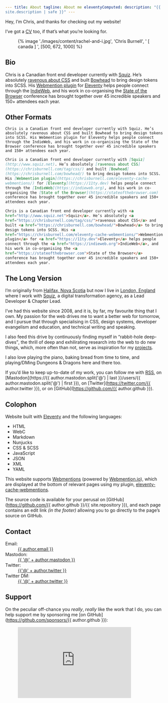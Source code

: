 ```yaml
---
title: About
tagline: About me
eleventyComputed:
  description: "{{ site.description | safe }}"
---
```


Hey, I’m <span class=" [ canada ] ">Chris</span>, and thanks for checking out my website!

I’ve got a [CV](/cv/) too, if that’s what you’re looking for.

<figure>
    {% image './images/content/rachel-and-i.jpg', 'Chris Burnell', ' [ canada ] ', [500, 672, 1000] %}
</figure>

## Bio

Chris is a Canadian front end developer currently with [Squiz](http://www.squiz.net). He’s absolutely [ravenous about CSS](https://chrisburnell.com/tag/css/) and built [Bowhead](https://chrisburnell.com/bowhead/) to bring design tokens into SCSS. His [Webmention plugin](https://chrisburnell.com/eleventy-cache-webmentions/) for [Eleventy](https://11ty.dev) helps people connect through the [IndieWeb](https://indieweb.org), and his work in co-organising the [State of the Browser](https://stateofthebrowser.com) conference has brought together over 45 incredible speakers and 150+ attendees each year.

## Other Formats

```text
Chris is a Canadian front end developer currently with Squiz. He’s absolutely ravenous about CSS and built Bowhead to bring design tokens into SCSS. His Webmention plugin for Eleventy helps people connect through the IndieWeb, and his work in co-organising the State of the Browser conference has brought together over 45 incredible speakers and 150+ attendees each year.
```

```markdown
Chris is a Canadian front end developer currently with [Squiz](http://www.squiz.net). He’s absolutely [ravenous about CSS](https://chrisburnell.com/tag/css/) and built [Bowhead](https://chrisburnell.com/bowhead/) to bring design tokens into SCSS. His [Webmention plugin](https://chrisburnell.com/eleventy-cache-webmentions/) for [Eleventy](https://11ty.dev) helps people connect through the [IndieWeb](https://indieweb.org), and his work in co-organising the [State of the Browser](https://stateofthebrowser.com) conference has brought together over 45 incredible speakers and 150+ attendees each year.
```

```html
Chris is a Canadian front end developer currently with <a href="http://www.squiz.net">Squiz</a>. He’s absolutely <a href="https://chrisburnell.com/tag/css/">ravenous about CSS</a> and built <a href="https://chrisburnell.com/bowhead/">Bowhead</a> to bring design tokens into SCSS. His <a href="https://chrisburnell.com/eleventy-cache-webmentions/">Webmention plugin</a> for <a href="https://11ty.dev">Eleventy</a> helps people connect through the <a href="https://indieweb.org">IndieWeb</a>, and his work in co-organising the <a href="https://stateofthebrowser.com">State of the Browser</a> conference has brought together over 45 incredible speakers and 150+ attendees each year.
```

## The Long Version

I’m originally from [Halifax, Nova Scotia](https://www.openstreetmap.org/#map=13/44.6463/-63.6162) but now I live in [London, England](https://www.openstreetmap.org/#map=10/51.4898/-0.0882) where I work with [Squiz](http://www.squiz.net), a digital transformation agency, as a Lead Developer & Chapter Lead.

I’ve had this website since 2008, and it is, by far, my favourite thing that I own. My passion for the web drives me to want a better web for tomorrow, and I pursue that through specialising in CSS, design systems, developer evangelism and education, and technical writing and speaking.

I also feed this drive by continuously finding myself in <q>rabbit-hole deep-dives</q>, the thrill of deep and exhilirating research into the web to do new things, which, more often than not, serve as inspiration for my [projects](https://chrisburnell.com/projects/).

I also love playing the piano, baking bread from time to time, and playing/DMing Dungeons & Dragons here and there too.

If you’d like to keep up-to-date of my work, you can follow me with [RSS](https://chrisburnell.com/feed.xml), on [Mastodon](https://{{ author.mastodon.split('@') | last }}/users/{{ author.mastodon.split('@') | first }}), on [Twitter](https://twitter.com/{{ author.twitter }}), or on [GitHub](https://github.com/{{ author.github }}).

## Colophon

Website built with [Eleventy](https://11ty.dev) and the following languages:

- HTML
- WebC
- Markdown
- Nunjucks
- CSS & SCSS
- JavaScript
- JSON
- XML
- YAML

This website supports [Webmentions](https://indieweb.org/webmention) (powered by [Webmention.io](https://webmention.io)), which are displayed at the bottom of relevant pages using my plugin, [eleventy-cache-webmentions](/eleventy-cache-webmentions/).

The source code is available for your perusal on [GitHub](https://github.com/{{ author.github }}/{{ site.repository }}), and each page contains an edit link *(in the footer)* allowing you to go directly to the page’s source on GitHub.

## Contact

<dl>
    <dt>Email:</dt>
    <dd><a class=" [ canada ] " href="mailto:{{ author.email }}">{{ author.email }}</a></dd>
    <dt>Mastodon:</dt>
    <dd><a class=" [ canada ] " href="https://{{ author.mastodon.split('@') | last }}/users/{{ author.mastodon.split('@') | first }}">{{ '@' + author.mastodon }}</a></dd>
    <dt>Twitter:</dt>
    <dd><a class=" [ canada ] " href="https://twitter.com/{{ author.twitter }}">{{'@' + author.twitter }}</a></dd>
    <dt>Twitter DM:</dt>
    <dd><a class=" [ canada ] " href="https://twitter.com/messages/compose?recipient_id={{ author.twitter }}">{{ '@' + author.twitter }}</a></dd>
</dl>

## Support

On the peculiar off-chance you *really*, *really* like the work that I do, you can help support me by sponsoring me [on GitHub](https://github.com/sponsors/{{ author.github }}):

<figure>
    <iframe src="https://github.com/sponsors/{{ author.github }}/card" title="Sponsor {{ author.github }}" height="225" width="360" style="border: 0;"></iframe>
</figure>

<style>
    pre > code {
        white-space: normal !important;
    }
</style>
